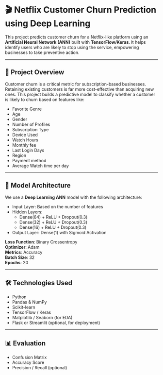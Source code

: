 # 🎬 Netflix Customer Churn Prediction using Deep Learning

This project predicts customer churn for a Netflix-like platform using an **Artificial Neural Network (ANN)** built with **TensorFlow/Keras**. It helps identify users who are likely to stop using the service, empowering businesses to take preventive action.

---

## 🚀 Project Overview

Customer churn is a critical metric for subscription-based businesses. Retaining existing customers is far more cost-effective than acquiring new ones. This project builds a predictive model to classify whether a customer is likely to churn based on features like:

- Favorite Genre  
- Age  
- Gender  
- Number of Profiles  
- Subscription Type  
- Device Used
- Watch Hours
- Monthly fee
- Last Login Days
- Region
- Payment method
- Average Watch time per day

---

## 🧠 Model Architecture

We use a **Deep Learning ANN** model with the following architecture:

- Input Layer: Based on the number of features  
- Hidden Layers:
  - Dense(64) + ReLU + Dropout(0.3)  
  - Dense(32) + ReLU + Dropout(0.3)  
  - Dense(16) + ReLU + Dropout(0.3)  
- Output Layer: Dense(1) with Sigmoid Activation  

**Loss Function**: Binary Crossentropy  
**Optimizer**: Adam  
**Metrics**: Accuracy  
**Batch Size**: 32  
**Epochs**: 20  

---

## 🛠️ Technologies Used

- Python  
- Pandas & NumPy  
- Scikit-learn  
- TensorFlow / Keras  
- Matplotlib / Seaborn (for EDA)  
- Flask or Streamlit (optional, for deployment)

---

## 📊 Evaluation

- Confusion Matrix  
- Accuracy Score  
- Precision / Recall (optional)  

